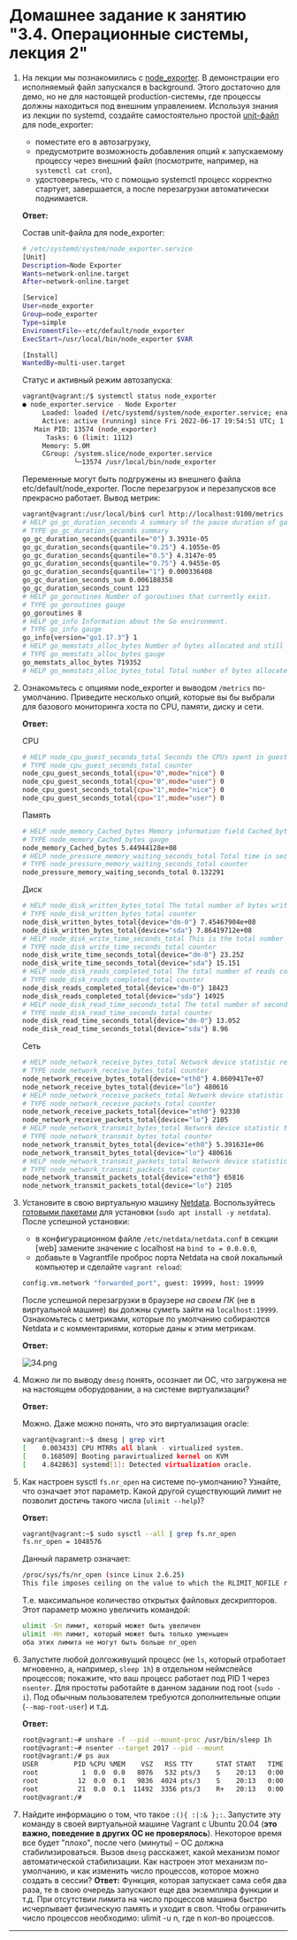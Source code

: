 # Домашнее задание к занятию "3.4. Операционные системы, лекция 2"

1. На лекции мы познакомились с [node_exporter](https://github.com/prometheus/node_exporter/releases). В демонстрации его исполняемый файл запускался в background. Этого достаточно для демо, но не для настоящей production-системы, где процессы должны находиться под внешним управлением. Используя знания из лекции по systemd, создайте самостоятельно простой [unit-файл](https://www.freedesktop.org/software/systemd/man/systemd.service.html) для node_exporter:

    * поместите его в автозагрузку,
    * предусмотрите возможность добавления опций к запускаемому процессу через внешний файл (посмотрите, например, на `systemctl cat cron`),
    * удостоверьтесь, что с помощью systemctl процесс корректно стартует, завершается, а после перезагрузки автоматически поднимается.

    **Ответ:**

    Состав unit-файла для node_exporter:

    ```bash
    # /etc/systemd/system/node_exporter.service
    [Unit]
    Description=Node Exporter
    Wants=network-online.target
    After=network-online.target
    
    [Service]
    User=node_exporter
    Group=node_exporter
    Type=simple
    EnviromentFile=-etc/default/node_exporter
    ExecStart=/usr/local/bin/node_exporter $VAR
    
    [Install]
    WantedBy=multi-user.target
    ```

    Статус и активный режим автозапуска:

    ```bash
    vagrant@vagrant:/$ systemctl status node_exporter
    ● node_exporter.service - Node Exporter
         Loaded: loaded (/etc/systemd/system/node_exporter.service; enabled; vendor preset: enabled)
         Active: active (running) since Fri 2022-06-17 19:54:51 UTC; 1 day 23h ago
       Main PID: 13574 (node_exporter)
          Tasks: 6 (limit: 1112)
         Memory: 5.0M
         CGroup: /system.slice/node_exporter.service
                 └─13574 /usr/local/bin/node_exporter
    
    ```

    Переменные могут быть подгружены из внешнего файла etc/default/node_exporter. После перезагрузок и перезапусков все прекрасно работает. Вывод метрик:

    ```bash
    vagrant@vagrant:/usr/local/bin$ curl http://localhost:9100/metrics
    # HELP go_gc_duration_seconds A summary of the pause duration of garbage collection cycles.
    # TYPE go_gc_duration_seconds summary
    go_gc_duration_seconds{quantile="0"} 3.3931e-05
    go_gc_duration_seconds{quantile="0.25"} 4.1055e-05
    go_gc_duration_seconds{quantile="0.5"} 4.3147e-05
    go_gc_duration_seconds{quantile="0.75"} 4.9455e-05
    go_gc_duration_seconds{quantile="1"} 0.000336408
    go_gc_duration_seconds_sum 0.006188358
    go_gc_duration_seconds_count 123
    # HELP go_goroutines Number of goroutines that currently exist.
    # TYPE go_goroutines gauge
    go_goroutines 8
    # HELP go_info Information about the Go environment.
    # TYPE go_info gauge
    go_info{version="go1.17.3"} 1
    # HELP go_memstats_alloc_bytes Number of bytes allocated and still in use.
    # TYPE go_memstats_alloc_bytes gauge
    go_memstats_alloc_bytes 719352
    # HELP go_memstats_alloc_bytes_total Total number of bytes allocated, eve
    ```

2. Ознакомьтесь с опциями node_exporter и выводом `/metrics` по-умолчанию. Приведите несколько опций, которые вы бы выбрали для базового мониторинга хоста по CPU, памяти, диску и сети.

    **Ответ:**

    CPU

    ```bash
    # HELP node_cpu_guest_seconds_total Seconds the CPUs spent in guests (VMs) for each mode.
    # TYPE node_cpu_guest_seconds_total counter
    node_cpu_guest_seconds_total{cpu="0",mode="nice"} 0
    node_cpu_guest_seconds_total{cpu="0",mode="user"} 0
    node_cpu_guest_seconds_total{cpu="1",mode="nice"} 0
    node_cpu_guest_seconds_total{cpu="1",mode="user"} 0
    
    ```

    Память

    ```bash
    # HELP node_memory_Cached_bytes Memory information field Cached_bytes.
    # TYPE node_memory_Cached_bytes gauge
    node_memory_Cached_bytes 5.44944128e+08
    # HELP node_pressure_memory_waiting_seconds_total Total time in seconds that processes have waited for memory
    # TYPE node_pressure_memory_waiting_seconds_total counter
    node_pressure_memory_waiting_seconds_total 0.132291
    
    ```

    Диск

    ```bash
    # HELP node_disk_written_bytes_total The total number of bytes written successfully.
    # TYPE node_disk_written_bytes_total counter
    node_disk_written_bytes_total{device="dm-0"} 7.45467904e+08
    node_disk_written_bytes_total{device="sda"} 7.86419712e+08
    # HELP node_disk_write_time_seconds_total This is the total number of seconds spent by all writes.
    # TYPE node_disk_write_time_seconds_total counter
    node_disk_write_time_seconds_total{device="dm-0"} 23.252
    node_disk_write_time_seconds_total{device="sda"} 15.151
    # HELP node_disk_reads_completed_total The total number of reads completed successfully.
    # TYPE node_disk_reads_completed_total counter
    node_disk_reads_completed_total{device="dm-0"} 18423
    node_disk_reads_completed_total{device="sda"} 14925
    # HELP node_disk_read_time_seconds_total The total number of seconds spent by all reads.
    # TYPE node_disk_read_time_seconds_total counter
    node_disk_read_time_seconds_total{device="dm-0"} 13.052
    node_disk_read_time_seconds_total{device="sda"} 8.96
    
    ```

    Сеть

    ```bash
    # HELP node_network_receive_bytes_total Network device statistic receive_bytes.
    # TYPE node_network_receive_bytes_total counter
    node_network_receive_bytes_total{device="eth0"} 4.8609417e+07
    node_network_receive_bytes_total{device="lo"} 480616
    # HELP node_network_receive_packets_total Network device statistic receive_packets.
    # TYPE node_network_receive_packets_total counter
    node_network_receive_packets_total{device="eth0"} 92330
    node_network_receive_packets_total{device="lo"} 2105
    # HELP node_network_transmit_bytes_total Network device statistic transmit_bytes.
    # TYPE node_network_transmit_bytes_total counter
    node_network_transmit_bytes_total{device="eth0"} 5.391631e+06
    node_network_transmit_bytes_total{device="lo"} 480616
    # HELP node_network_transmit_packets_total Network device statistic transmit_packets.
    # TYPE node_network_transmit_packets_total counter
    node_network_transmit_packets_total{device="eth0"} 65816
    node_network_transmit_packets_total{device="lo"} 2105
    
    ```

    

3. Установите в свою виртуальную машину [Netdata](https://github.com/netdata/netdata). Воспользуйтесь [готовыми пакетами](https://packagecloud.io/netdata/netdata/install) для установки (`sudo apt install -y netdata`). После успешной установки:
    * в конфигурационном файле `/etc/netdata/netdata.conf` в секции [web] замените значение с localhost на `bind to = 0.0.0.0`,
    * добавьте в Vagrantfile проброс порта Netdata на свой локальный компьютер и сделайте `vagrant reload`:

    ```bash
    config.vm.network "forwarded_port", guest: 19999, host: 19999
    ```

    После успешной перезагрузки в браузере *на своем ПК* (не в виртуальной машине) вы должны суметь зайти на `localhost:19999`. Ознакомьтесь с метриками, которые по умолчанию собираются Netdata и с комментариями, которые даны к этим метрикам.

    **Ответ:**

    ![34.png](img/34.png)

4. Можно ли по выводу `dmesg` понять, осознает ли ОС, что загружена не на настоящем оборудовании, а на системе виртуализации?

    **Ответ:**

    Можно. Даже можно понять, что это виртуализация oracle:

    ```bash
    vagrant@vagrant:~$ dmesg | grep virt
    [    0.003433] CPU MTRRs all blank - virtualized system.
    [    0.168509] Booting paravirtualized kernel on KVM
    [    4.842863] systemd[1]: Detected virtualization oracle.
    ```

    

5. Как настроен sysctl `fs.nr_open` на системе по-умолчанию? Узнайте, что означает этот параметр. Какой другой существующий лимит не позволит достичь такого числа (`ulimit --help`)?

   **Ответ:**

   ```bash
   vagrant@vagrant:~$ sudo sysctl --all | grep fs.nr_open
   fs.nr_open = 1048576
   ```

   Данный параметр означает:

   ```bash
   /proc/sys/fs/nr_open (since Linux 2.6.25)
   This file imposes ceiling on the value to which the RLIMIT_NOFILE resource limit can be raised (see getrlimit(2)).  This ceiling is enforced for both unprivileged and privileged process.  The default  value  in  this  file  is  1048576.   (Before  Linux  2.6.25,  the  ceiling  for RLIMIT_NOFILE was hard-coded to the same value.)
   ```

   Т.е. максимальное количество открытых файловых дескрипторов. Этот параметр можно увеличить командой:

   ```bash
   ulimit -Sn лимит, который может быть увеличен
   ulimit -Hn лимит, который может быть только уменьшен
   оба этих лимита не могут быть больше nr_open
   ```

6. Запустите любой долгоживущий процесс (не `ls`, который отработает мгновенно, а, например, `sleep 1h`) в отдельном неймспейсе процессов; покажите, что ваш процесс работает под PID 1 через `nsenter`. Для простоты работайте в данном задании под root (`sudo -i`). Под обычным пользователем требуются дополнительные опции (`--map-root-user`) и т.д.

    **Ответ:**
    ```bash
    root@vagrant:~# unshare -f --pid --mount-proc /usr/bin/sleep 1h
    root@vagrant:~# nsenter --target 2017 --pid --mount
    root@vagrant:/# ps aux
    USER         PID %CPU %MEM    VSZ   RSS TTY      STAT START   TIME COMMAND
    root           1  0.0  0.0   8076   532 pts/3    S    20:13   0:00 /usr/bin/sleep 1h
    root          12  0.0  0.1   9836  4024 pts/3    S    20:13   0:00 -bash
    root          21  0.0  0.1  11492  3356 pts/3    R+   20:13   0:00 ps aux
    root@vagrant:/#
    
    ```

7. Найдите информацию о том, что такое `:(){ :|:& };:`. Запустите эту команду в своей виртуальной машине Vagrant с Ubuntu 20.04 (**это важно, поведение в других ОС не проверялось**). Некоторое время все будет "плохо", после чего (минуты) – ОС должна стабилизироваться. Вызов `dmesg` расскажет, какой механизм помог автоматической стабилизации. Как настроен этот механизм по-умолчанию, и как изменить число процессов, которое можно создать в сессии?
    **Ответ:**
    Функция, которая запускает сама себя два раза, те в свою очередь запускают еще два экземпляра функции и т.д. При отсутствии лимита на число процессов машина быстро исчерпывает физическую память и уходит в своп. Чтобы ограничить число процессов необходимо: ulimit -u n, где n кол-во процессов.

---
